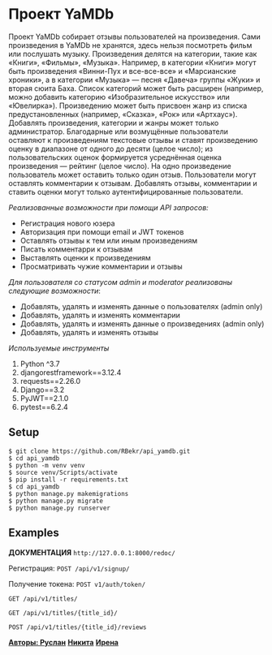 # Проект YaMDb

Проект YaMDb собирает отзывы пользователей на произведения. Сами произведения в YaMDb не хранятся, здесь нельзя посмотреть фильм или послушать музыку.
Произведения делятся на категории, такие как «Книги», «Фильмы», «Музыка». Например, в категории «Книги» могут быть произведения «Винни-Пух и все-все-все» и «Марсианские хроники», а в категории «Музыка» — песня «Давеча» группы «Жуки» и вторая сюита Баха. Список категорий может быть расширен (например, можно добавить категорию «Изобразительное искусство» или «Ювелирка»). 
Произведению может быть присвоен жанр из списка предустановленных (например, «Сказка», «Рок» или «Артхаус»). 
Добавлять произведения, категории и жанры может только администратор.
Благодарные или возмущённые пользователи оставляют к произведениям текстовые отзывы и ставят произведению оценку в диапазоне от одного до десяти (целое число); из пользовательских оценок формируется усреднённая оценка произведения — рейтинг (целое число). На одно произведение пользователь может оставить только один отзыв.
Пользователи могут оставлять комментарии к отзывам.
Добавлять отзывы, комментарии и ставить оценки могут только аутентифицированные пользователи.

_Реализованные возможности при помощи API запросов:_
+ Регистрация нового юзера
+ Авторизация при помощи email и JWT токенов
+ Оставлять отзывы к тем или иным произведениям
+ Писать комментарри к отзывам
+ Выставлять оценки к произведениям
+ Просматривать чужие комментарии и отзывы

_Для пользователя со статусом admin и moderator реализованы следующие возможности_:
+ Добавлять, удалять и изменять данные о пользователях (admin only)
+ Добавлять, удалять и изменять комментарии
+ Добавлять, удалять и изменять данные о произведениях (admin only)
+ Добавлять, удалять и изменять отзывы

_Используемые инструменты_
1. Python ^3.7
2. djangorestframework==3.12.4
3. requests==2.26.0
4. Django==3.2
5. PyJWT==2.1.0
6. pytest==6.2.4

## Setup
```
$ git clone https://github.com/RBekr/api_yamdb.git
$ cd api_yamdb
$ python -m venv venv
$ source venv/Scripts/activate
$ pip install -r requirements.txt
$ cd api_yamdb
$ python manage.py makemigrations
$ python manage.py migrate
$ python manage.py runserver
```
## Examples

__ДОКУМЕНТАЦИЯ__
`http://127.0.0.1:8000/redoc/`

Регистрация: 
`POST /api/v1/signup/`

Получение токена: 
`POST v1/auth/token/`

`GET /api/v1/titles/`

`GET /api/v1/titles/{title_id}/`

`POST /api/v1/titles/{title_id}/reviews`

[__Авторы: Руслан__](https://github.com/RBekr) 
[__Никита__](https://github.com/Irena-bun)
[__Ирена__](https://github.com/Mr-Green-N)